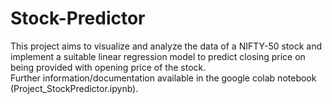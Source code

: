 # Stock-Predictor
This project aims to visualize and analyze the data of a NIFTY-50 stock and implement a suitable linear regression model to predict closing price on being provided with opening price of the stock.<br/>
Further information/documentation available in the google colab notebook (Project_StockPredictor.ipynb).
